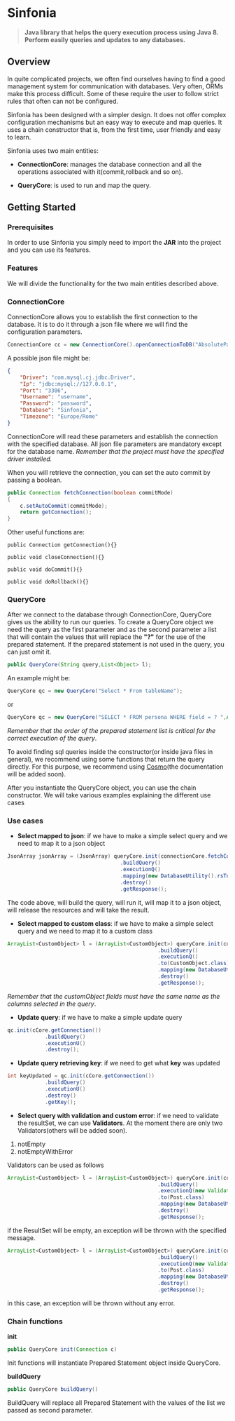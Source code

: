 # Sinfonia

> **Java library that helps the query execution process using Java 8. Perform easily queries and updates to any databases.**

## Overview

In quite complicated projects, we often find ourselves having to find a good management system for communication with databases.
Very often, ORMs make this process difficult. Some of these require the user to follow strict rules that often can not be configured.

Sinfonia has been designed with a simpler design. It does not offer complex configuration mechanisms but an easy way to execute and map queries. It uses a chain constructor that is, from the first time, user friendly and easy to learn.

Sinfonia uses two main entities:

* **ConnectionCore**: manages the database connection and all the operations associated with it(commit,rollback and so on).

* **QueryCore**: is used to run and map the query.

## Getting Started

### Prerequisites
In order to use Sinfonia you simply need to import the **JAR** into the project and you can use its features.

### Features
We will divide the functionality for the two main entities described above.

### ConnectionCore
ConnectionCore allows you to establish the first connection to the database. It is to do it through a json file where we will find the configuration parameters.

```java
ConnectionCore cc = new ConnectionCore().openConnectionToDB("AbsolutePath/To/ConfigDatabase.json");
```
A possible json file might be:
```json
{
    "Driver": "com.mysql.cj.jdbc.Driver",
    "Ip": "jdbc:mysql://127.0.0.1",
    "Port": "3306",
    "Username": "username",
    "Password": "password",
    "Database": "Sinfonia",
    "Timezone": "Europe/Rome"
}
```

ConnectionCore will read these parameters and establish the connection with the specified database. All json file parameters are mandatory except for the database name. *Remember that the project must have the specified driver installed.*

When you will retrieve the connection, you can set the auto commit by passing a boolean.

```java
public Connection fetchConnection(boolean commitMode)
{
    c.setAutoCommit(commitMode);
    return getConnection();
}
```

Other useful functions are:
```
public Connection getConnection(){}

public void closeConnection(){}

public void doCommit(){}

public void doRollback(){}
```
### QueryCore
After we connect to the database through ConnectionCore, QueryCore gives us the ability to run our queries. 
To create a QueryCore object we need the query as the first parameter and as the second parameter a list that will contain the values that will replace the **"?"** for the use of the prepared statement. 
If the prepared statement is not used in the query, you can just omit it.

```java
public QueryCore(String query,List<Object> l);
```

An example might be:
```java
QueryCore qc = new QueryCore("Select * From tableName");
```

or
```java
QueryCore qc = new QueryCore("SELECT * FROM persona WHERE field = ? ",Arrays.asList(args));
```
*Remember that the order of the prepared statement list is critical for the correct execution of the query*.

To avoid finding sql queries inside the constructor(or inside java files in general), we recommend using some functions that return the query directly. For this purpose, we recommend using [Cosmo](https://github.com/Jaaaas/Cosmo)(the documentation will be added soon).

After you instantiate the QueryCore object, you can use the chain constructor. We will take various examples explaining the different use cases

### Use cases

* **Select mapped to json**: if we have to make a simple select query and we need to map it to a json object
```java
JsonArray jsonArray = (JsonArray) queryCore.init(connectionCore.fetchConnection(false))
                                    .buildQuery()
                                    .executionQ()
                                    .mapping(new DatabaseUtility().rsToJson)
                                    .destroy()
                                    .getResponse();
```

The code above, will build the query, will run it, will map it to a json object, will release the resources and will take the result.

* **Select mapped to custom class**: if we have to make a simple select query and we need to map it to a custom class
```java
ArrayList<CustomObject> l = (ArrayList<CustomObject>) queryCore.init(connectionCore.fetchConnection(false))
                                                .buildQuery()
                                                .executionQ()
                                                .to(CustomObject.class)
                                                .mapping(new DatabaseUtility().rsToModel)
                                                .destroy()
                                                .getResponse();
```
*Remember that the customObject fields must have the same name as the columns selected in the query*.

* **Update query**: if we have to make a simple update query
```java
qc.init(cCore.getConnection())
            .buildQuery()
            .executionU()
            .destroy();
```

* **Update query retrieving key**: if we need to get what **key** was updated
```java
int keyUpdated = qc.init(cCore.getConnection())
            .buildQuery()
            .executionU()
            .destroy()
            .getKey();
```

* **Select query with validation and custom error**: if we need to validate the resultSet, we can use **Validators**. At the moment there are only two Validators(others will be added soon). 

1. notEmpty
2. notEmptyWithError

Validators can be used as follows

```java
ArrayList<CustomObject> l = (ArrayList<CustomObject>) queryCore.init(connectionCore.fetchConnection(false))
                                                .buildQuery()
                                                .executionQ(new Validator().notEmptyWithError, "Empty result set"))
                                                .to(Post.class)
                                                .mapping(new DatabaseUtility().rsToModel)
                                                .destroy()
                                                .getResponse();
```
if the ResultSet will be empty, an exception will be thrown with the specified message.

```java
ArrayList<CustomObject> l = (ArrayList<CustomObject>) queryCore.init(connectionCore.fetchConnection(false))
                                                .buildQuery()
                                                .executionQ(new Validator().notEmpty)
                                                .to(Post.class)
                                                .mapping(new DatabaseUtility().rsToModel)
                                                .destroy()
                                                .getResponse();
```
in this case, an exception will be thrown without any error.

### Chain functions

**init**
```java
public QueryCore init(Connection c)
```
Init functions will instantiate Prepared Statement object inside QueryCore.

**buildQuery**
```java
public QueryCore buildQuery()
```
BuildQuery will replace all Prepared Statement with the values of the list we passed as second parameter.







